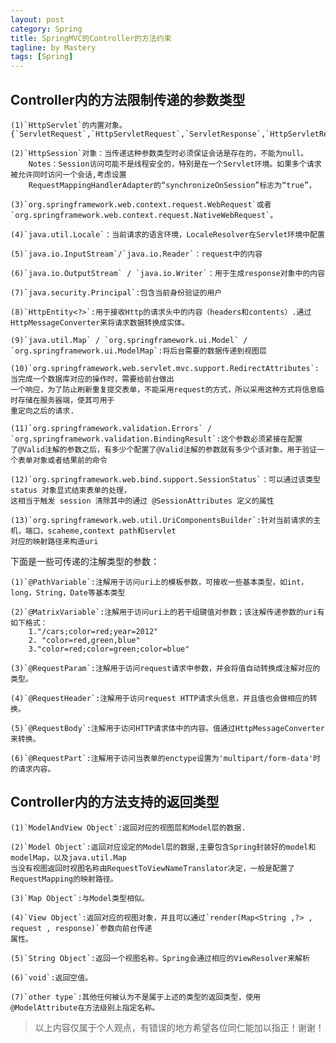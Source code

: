```yaml
---
layout: post
category: Spring
title: SpringMVC的Controller的方法约束
tagline: by Mastery
tags: [Spring]
---
```


<!--more-->

## Controller内的方法限制传递的参数类型

	(1)`HttpServlet`的内置对象。{`ServletRequest`,`HttpServletRequest`,`ServletResponse`,`HttpServletResponse`}
	
    (2)`HttpSession`对象：当传递这种参数类型时必须保证会话是存在的，不能为null。
		Notes：Session访问可能不是线程安全的，特别是在一个Servlet环境。如果多个请求被允许同时访问一个会话,考虑设置	
		RequestMappingHandlerAdapter的“synchronizeOnSession”标志为“true”，

	(3)`org.springframework.web.context.request.WebRequest`或者`org.springframework.web.context.request.NativeWebRequest`。
	
	(4)`java.util.Locale`：当前请求的语言环境，LocaleResolver在Servlet环境中配置

    (5)`java.io.InputStream`/`java.io.Reader`：request中的内容

    (6)`java.io.OutputStream` / `java.io.Writer`：用于生成response对象中的内容

    (7)`java.security.Principal`:包含当前身份验证的用户

    (8)`HttpEntity<?>`:用于接收Http的请求头中的内容（headers和contents）.通过HttpMessageConverter来将请求数据转换成实体。

    (9)`java.util.Map` / `org.springframework.ui.Model` / `org.springframework.ui.ModelMap`:将后台需要的数据传递到视图层

    (10)`org.springframework.web.servlet.mvc.support.RedirectAttributes`:当完成一个数据库对应的操作时，需要给前台做出
    一个响应，为了防止刷新重复提交表单，不能采用request的方式，所以采用这种方式将信息临时存储在服务器端，使其可用于
    重定向之后的请求.

    (11)`org.springframework.validation.Errors` / `org.springframework.validation.BindingResult`:这个参数必须紧接在配置
    了@Valid注解的参数之后，有多少个配置了@Valid注解的参数就有多少个该对象。用于验证一个表单对象或者结果前的命令

    (12)`org.springframework.web.bind.support.SessionStatus`：可以通过该类型 status 对象显式结束表单的处理，
    这相当于触发 session 清除其中的通过 @SessionAttributes 定义的属性

    (13)`org.springframework.web.util.UriComponentsBuilder`:针对当前请求的主机，端口，scaheme,context path和servlet
    对应的映射路径来构造uri

下面是一些可传递的注解类型的参数：

    (1)`@PathVariable`:注解用于访问uri上的模板参数，可接收一些基本类型，如int，long，String，Date等基本类型

    (2)`@MatrixVariable`:注解用于访问uri上的若干组键值对参数；该注解传递参数的uri有如下格式：
        1."/cars;color=red;year=2012"
        2. "color=red,green,blue"
        3."color=red;color=green;color=blue"

    (3)`@RequestParam`:注解用于访问request请求中参数，并会将值自动转换成注解对应的类型。

    (4)`@RequestHeader`:注解用于访问request HTTP请求头信息，并且值也会做相应的转换。

    (5)`@RequestBody`:注解用于访问HTTP请求体中的内容。值通过HttpMessageConverter来转换。

    (6)`@RequestPart`:注解用于访问当表单的enctype设置为'multipart/form-data'时的请求内容。

## Controller内的方法支持的返回类型

    (1)`ModelAndView Object`:返回对应的视图层和Model层的数据.

    (2)`Model Object`:返回对应设定的Model层的数据,主要包含Spring封装好的model和modelMap，以及java.util.Map
    当没有视图返回时视图名称由RequestToViewNameTranslator决定，一般是配置了RequestMapping的映射路径。

    (3)`Map Object`:与Model类型相似。

    (4)`View Object`:返回对应的视图对象，并且可以通过`render(Map<String ,?> , request , response)`参数向前台传递
    属性。

    (5)`String Object`:返回一个视图名称，Spring会通过相应的ViewResolver来解析

    (6)`void`:返回空值。

    (7)`other type`:其他任何被认为不是属于上述的类型的返回类型，使用@ModelAttribute在方法级别上指定名称。

>以上内容仅属于个人观点，有错误的地方希望各位同仁能加以指正！谢谢！
